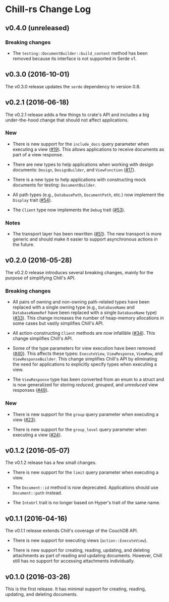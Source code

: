 # Chill-rs Change Log

## v0.4.0 (unreleased)

### Breaking changes

* The `testing::DocumentBuilder::build_content` method has been removed
  because its interface is not supported in Serde v1.

## v0.3.0 (2016-10-01)

The v0.3.0 release updates the `serde` dependency to version 0.8.

## v0.2.1 (2016-06-18)

The v0.2.1 release adds a few things to crate's API and includes a big
under-the-hood change that should not affect applications.

### New

* There is new support for the `include_docs` query parameter when
  executing a view ([#19](issue_19)). This allows applications to
  receive documents as part of a view response.

* There are new types to help applications when working with design
  documents: `Design`, `DesignBuilder`, and `ViewFunction`
  ([#17](issue_17)).

* There is a new type to help applications with constructing mock
  documents for testing: `DocumentBuilder`.

* All path types (e.g., `DatabasePath`, `DocumentPath`, etc.) now
  implement the `Display` trait ([#54](issue_54)).

* The `Client` type now implements the `Debug` trait ([#53](issue_53)).

### Notes

* The transport layer has been rewritten ([#51](issue_51)). The new
  transport is more generic and should make it easier to support
  asynchronous actions in the future.

## v0.2.0 (2016-05-28)

The v0.2.0 release introduces several breaking changes, mainly for the
purpose of simplifying Chill's API.

### Breaking changes

* All pairs of owning and non-owning path-related types have been
  replaced with a single owning type (e.g., `DatabaseName` and
  `DatabaseNameRef` have been replaced with a single `DatabaseName`
  type) ([#33](issue_33)). This change increases the number of
  heap-memory allocations in some cases but vastly simplifies Chill's
  API.

* All action-constructing `Client` methods are now infallible
  ([#34](issue_34)). This change simplifies Chill's API.

* Some of the type parameters for view execution have been removed
  ([#40](issue_40)). This affects these types: `ExecuteView`,
  `ViewResponse`, `ViewRow`, and `ViewResponseBuilder`. This change
  simplifies Chill's API by eliminating the need for applications to
  explicitly specify types when executing a view.

* The `ViewResponse` type has been converted from an enum to a struct
  and is now generalized for storing _reduced_, _grouped_, and
  _unreduced_ view responses ([#49](issue_49)).

### New

* There is new support for the `group` query parameter when executing a
  view ([#23](issue_23)).

* There is new support for the `group_level` query parameter when
  executing a view ([#24](issue_24)).

## v0.1.2 (2016-05-07)

The v0.1.2 release has a few small changes.

* There is new support for the `limit` query parameter when executing a
  view.

* The `Document::id` method is now deprecated. Applications should use
  `Document::path` instead.

* The `IntoUrl` trait is no longer based on Hyper's trait of the same
  name.

## v0.1.1 (2016-04-16)

The v0.1.1 release extends Chill's coverage of the CouchDB API.

* There is new support for executing views (`action::ExecuteView`).

* There is new support for creating, reading, updating, and deleting
  attachments as part of reading and updating documents. However, Chill
  still has no support for accessing attachments individually.

## v0.1.0 (2016-03-26)

This is the first release. It has minimal support for creating, reading,
updating, and deleting documents.

[issue_17]: https://github.com/chill-rs/chill/issues/17
[issue_19]: https://github.com/chill-rs/chill/issues/19
[issue_23]: https://github.com/chill-rs/chill/issues/23
[issue_24]: https://github.com/chill-rs/chill/issues/24
[issue_33]: https://github.com/chill-rs/chill/issues/33
[issue_34]: https://github.com/chill-rs/chill/issues/34
[issue_40]: https://github.com/chill-rs/chill/issues/40
[issue_42]: https://github.com/chill-rs/chill/issues/42
[issue_49]: https://github.com/chill-rs/chill/issues/49
[issue_51]: https://github.com/chill-rs/chill/issues/51
[issue_53]: https://github.com/chill-rs/chill/issues/53
[issue_54]: https://github.com/chill-rs/chill/issues/54
